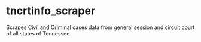 # tncrtinfo_scraper
Scrapes Civil and Criminal cases data from general session and circuit court of all states of Tennessee.
